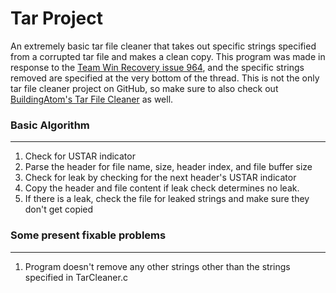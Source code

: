 # Tar Project
An extremely basic tar file cleaner that takes out specific strings specified from a corrupted tar file and makes a clean copy.  This program was made in response to the [Team Win Recovery issue 964](https://github.com/TeamWin/Team-Win-Recovery-Project/issues/964), and the specific strings removed are specified at the very bottom of the thread.  This is not the only tar file cleaner project on GitHub, so make sure to also check out [BuildingAtom's Tar File Cleaner](https://github.com/BuildingAtom/CleanTwrpTar) as well.
### Basic Algorithm
  ---
1. Check for USTAR indicator
2. Parse the header for file name, size, header index, and file buffer size
3. Check for leak by checking for the next header's USTAR indicator
4. Copy the header and file content if leak check determines no leak.  
5. If there is a leak, check the file for leaked strings and make sure they don't get copied
### Some present fixable problems
  ---
1. Program doesn't remove any other strings other than the strings specified in TarCleaner.c
